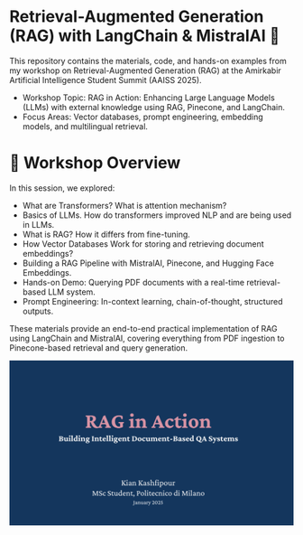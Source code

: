 # Retrieval-Augmented Generation (RAG) with LangChain & MistralAI 🚀
This repository contains the materials, code, and hands-on examples from my workshop on Retrieval-Augmented Generation (RAG) at the Amirkabir Artificial Intelligence Student Summit (AAISS 2025).

- Workshop Topic: RAG in Action: Enhancing Large Language Models (LLMs) with external knowledge using RAG, Pinecone, and LangChain.
- Focus Areas: Vector databases, prompt engineering, embedding models, and multilingual retrieval.
# 🎯 Workshop Overview
In this session, we explored:
- What are Transformers? What is attention mechanism?
- Basics of LLMs. How do transformers improved NLP and are being used in LLMs.
- What is RAG? How it differs from fine-tuning.
- How Vector Databases Work for storing and retrieving document embeddings?
- Building a RAG Pipeline with MistralAI, Pinecone, and Hugging Face Embeddings.
- Hands-on Demo: Querying PDF documents with a real-time retrieval-based LLM system.
- Prompt Engineering: In-context learning, chain-of-thought, structured outputs.

These materials provide an end-to-end practical implementation of RAG using LangChain and MistralAI, covering everything from PDF ingestion to Pinecone-based retrieval and query generation.

![First Slide](https://github.com/kian79/rag-pipeline-aaiss/blob/main/Screenshot%20from%202025-02-21%2017-16-41.png)
